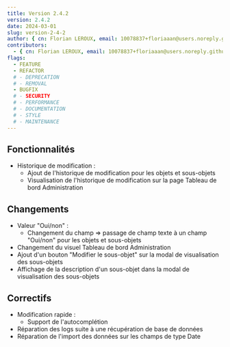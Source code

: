 ```yaml
---
title: Version 2.4.2
version: 2.4.2
date: 2024-03-01
slug: version-2-4-2
author: { cn: Florian LEROUX, email: 10078837+floriaaan@users.noreply.github.com, id: "@floriaaan"}
contributors:
  - { cn: Florian LEROUX, email: 10078837+floriaaan@users.noreply.github.com, id: "@floriaaan"}
flags:
  - FEATURE
  - REFACTOR
  # - DEPRECATION
  # - REMOVAL
  - BUGFIX
  # - SECURITY
  # - PERFORMANCE
  # - DOCUMENTATION
  # - STYLE
  # - MAINTENANCE
---
```


## Fonctionnalités

- Historique de modification :
  - Ajout de l'historique de modification pour les objets et sous-objets
  - Visualisation de l'historique de modification sur la page Tableau de bord Administration

## Changements

- Valeur "Oui/non" :
  - Changement du champ => passage de champ texte à un champ "Oui/non" pour les objets et sous-objets
- Changement du visuel Tableau de bord Administration
- Ajout d'un bouton "Modifier le sous-objet" sur la modal de visualisation des sous-objets
- Affichage de la description d'un sous-objet dans la modal de visualisation des sous-objets

## Correctifs

- Modification rapide :
  - Support de l'autocomplétion
- Réparation des logs suite à une récupération de base de données
- Réparation de l'import des données sur les champs de type Date
